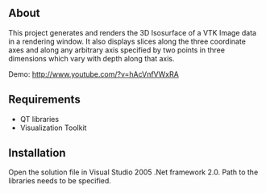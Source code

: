 About
-----

This project generates and renders the 3D Isosurface of a VTK Image data in a rendering window. It also displays slices along the three coordinate axes and along any arbitrary axis specified by two points in three dimensions which vary with depth along that axis.

Demo: http://www.youtube.com/?v=hAcVnfVWxRA

Requirements
------------

- QT libraries
- Visualization Toolkit

Installation
------------

Open the solution file in Visual Studio 2005 .Net framework 2.0. Path to the libraries needs to be specified.
